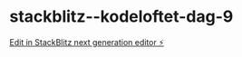 # stackblitz--kodeloftet-dag-9

[Edit in StackBlitz next generation editor ⚡️](https://stackblitz.com/~/github.com/Magnus0155/stackblitz--kodeloftet-dag-9)